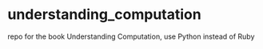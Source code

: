 # understanding_computation
repo for the book Understanding Computation, use Python instead of Ruby
